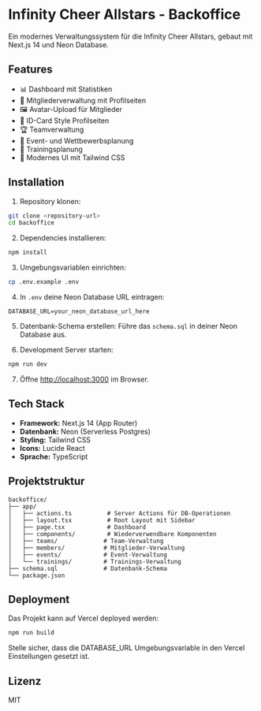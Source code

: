 # Infinity Cheer Allstars - Backoffice

Ein modernes Verwaltungssystem für die Infinity Cheer Allstars, gebaut mit Next.js 14 und Neon Database.

## Features

- 📊 Dashboard mit Statistiken
- 👥 Mitgliederverwaltung mit Profilseiten
- 🖼️ Avatar-Upload für Mitglieder
- 🎫 ID-Card Style Profilseiten
- 🏆 Teamverwaltung
- 📅 Event- und Wettbewerbsplanung
- 💪 Trainingsplanung
- 🎨 Modernes UI mit Tailwind CSS

## Installation

1. Repository klonen:
```bash
git clone <repository-url>
cd backoffice
```

2. Dependencies installieren:
```bash
npm install
```

3. Umgebungsvariablen einrichten:
```bash
cp .env.example .env
```

4. In `.env` deine Neon Database URL eintragen:
```
DATABASE_URL=your_neon_database_url_here
```

5. Datenbank-Schema erstellen:
Führe das `schema.sql` in deiner Neon Database aus.

6. Development Server starten:
```bash
npm run dev
```

7. Öffne [http://localhost:3000](http://localhost:3000) im Browser.

## Tech Stack

- **Framework:** Next.js 14 (App Router)
- **Datenbank:** Neon (Serverless Postgres)
- **Styling:** Tailwind CSS
- **Icons:** Lucide React
- **Sprache:** TypeScript

## Projektstruktur

```
backoffice/
├── app/
│   ├── actions.ts          # Server Actions für DB-Operationen
│   ├── layout.tsx          # Root Layout mit Sidebar
│   ├── page.tsx            # Dashboard
│   ├── components/         # Wiederverwendbare Komponenten
│   ├── teams/             # Team-Verwaltung
│   ├── members/           # Mitglieder-Verwaltung
│   ├── events/            # Event-Verwaltung
│   └── trainings/         # Trainings-Verwaltung
├── schema.sql             # Datenbank-Schema
└── package.json
```

## Deployment

Das Projekt kann auf Vercel deployed werden:

```bash
npm run build
```

Stelle sicher, dass die DATABASE_URL Umgebungsvariable in den Vercel Einstellungen gesetzt ist.

## Lizenz

MIT
